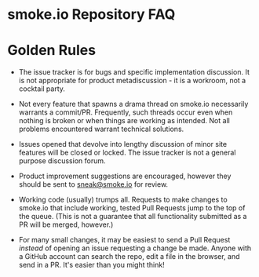 # smoke.io Repository FAQ

# Golden Rules

* The issue tracker is for bugs and specific implementation discussion.  It
  is not appropriate for product metadiscussion - it is a workroom, not a
  cocktail party.

* Not every feature that spawns a drama thread on smoke.io necessarily
  warrants a commit/PR. Frequently, such threads occur even when nothing is
  broken or when things are working as intended.  Not all problems
  encountered warrant technical solutions.

* Issues opened that devolve into lengthy discussion of minor site features
  will be closed or locked.  The issue tracker is not a general purpose
  discussion forum.

* Product improvement suggestions are encouraged, however they should be
  sent to [sneak@smoke.io](mailto:sneak@smoke.io) for review.

* Working code (usually) trumps all.  Requests to make changes to
  smoke.io that include working, tested Pull Requests jump to the top of
  the queue.  (This is not a guarantee that all functionality submitted as a
  PR will be merged, however.)

* For many small changes, it may be easiest to send a Pull Request *instead* of
  opening an issue requesting a change be made.  Anyone with a GitHub
  account can search the repo, edit a file in the browser, and send in a PR.
  It's easier than you might think!

